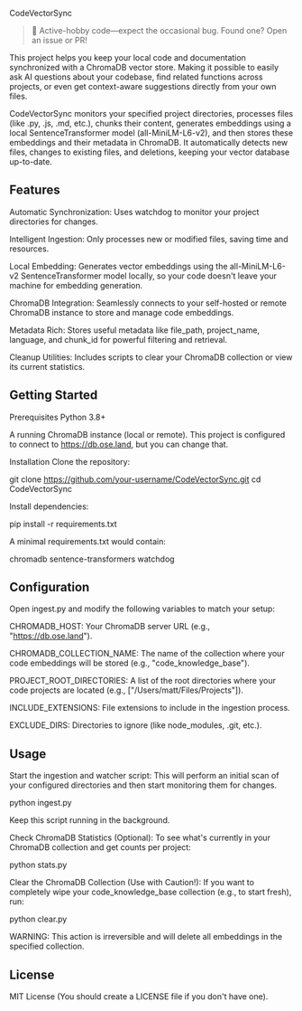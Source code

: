 CodeVectorSync

> 🚧 Active-hobby code—expect the occasional bug.
> Found one? Open an issue or PR!

This project helps you keep your local code and documentation synchronized with a ChromaDB vector store. Making it possible to easily ask AI questions about your codebase, find related functions across projects, or even get context-aware suggestions directly from your own files.

CodeVectorSync monitors your specified project directories, processes files (like .py, .js, .md, etc.), chunks their content, generates embeddings using a local SentenceTransformer model (all-MiniLM-L6-v2), and then stores these embeddings and their metadata in ChromaDB. It automatically detects new files, changes to existing files, and deletions, keeping your vector database up-to-date.

## Features
Automatic Synchronization: Uses watchdog to monitor your project directories for changes.

Intelligent Ingestion: Only processes new or modified files, saving time and resources.

Local Embedding: Generates vector embeddings using the all-MiniLM-L6-v2 SentenceTransformer model locally, so your code doesn't leave your machine for embedding generation.

ChromaDB Integration: Seamlessly connects to your self-hosted or remote ChromaDB instance to store and manage code embeddings.

Metadata Rich: Stores useful metadata like file_path, project_name, language, and chunk_id for powerful filtering and retrieval.

Cleanup Utilities: Includes scripts to clear your ChromaDB collection or view its current statistics.

## Getting Started
Prerequisites
Python 3.8+

A running ChromaDB instance (local or remote). This project is configured to connect to https://db.ose.land, but you can change that.

Installation
Clone the repository:

git clone https://github.com/your-username/CodeVectorSync.git
cd CodeVectorSync

Install dependencies:

pip install -r requirements.txt

A minimal requirements.txt would contain:

chromadb
sentence-transformers
watchdog

## Configuration
Open ingest.py and modify the following variables to match your setup:

CHROMADB_HOST: Your ChromaDB server URL (e.g., "https://db.ose.land").

CHROMADB_COLLECTION_NAME: The name of the collection where your code embeddings will be stored (e.g., "code_knowledge_base").

PROJECT_ROOT_DIRECTORIES: A list of the root directories where your code projects are located (e.g., ["/Users/matt/Files/Projects"]).

INCLUDE_EXTENSIONS: File extensions to include in the ingestion process.

EXCLUDE_DIRS: Directories to ignore (like node_modules, .git, etc.).

## Usage
Start the ingestion and watcher script:
This will perform an initial scan of your configured directories and then start monitoring them for changes.

python ingest.py

Keep this script running in the background.

Check ChromaDB Statistics (Optional):
To see what's currently in your ChromaDB collection and get counts per project:

python stats.py

Clear the ChromaDB Collection (Use with Caution!):
If you want to completely wipe your code_knowledge_base collection (e.g., to start fresh), run:

python clear.py

WARNING: This action is irreversible and will delete all embeddings in the specified collection.

## License
MIT License (You should create a LICENSE file if you don't have one).